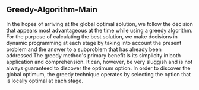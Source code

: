 ## Greedy-Algorithm-Main

In the hopes of arriving at the global optimal solution, we follow the decision that appears most advantageous at the time while using a greedy
algorithm. For the purpose of calculating the best solution, we make decisions in dynamic programming at each stage by taking into account the
present problem and the answer to a subproblem that has already been addressed.The greedy method's primary benefit is its simplicity in both 
application and comprehension. It can, however, be very sluggish and is not always guaranteed to discover the optimum option. In order to discover
the global optimum, the greedy technique operates by selecting the option that is locally optimal at each stage.
 


